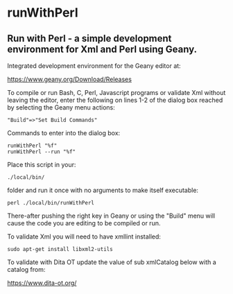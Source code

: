 # runWithPerl
## Run with Perl - a simple development environment for Xml and Perl using Geany.

Integrated development environment for the Geany editor at:

  https://www.geany.org/Download/Releases

To compile or run Bash, C, Perl, Javascript programs or validate Xml without
leaving the editor, enter the following on lines 1-2 of the dialog box reached
by selecting the Geany menu actions:

    "Build"=>"Set Build Commands"

Commands to enter into the dialog box:

    runWithPerl "%f"
    runWithPerl --run "%f"

Place this script in your:

    ./local/bin/

folder and run it once with no arguments to make itself executable:

    perl ./local/bin/runWithPerl

There-after pushing the right key in Geany or using the "Build" menu will cause
the code you are editing to be compiled or run.

To validate Xml you will need to have xmllint installed:

    sudo apt-get install libxml2-utils

To validate with Dita OT update the value of sub xmlCatalog below with a
catalog from:

  https://www.dita-ot.org/

